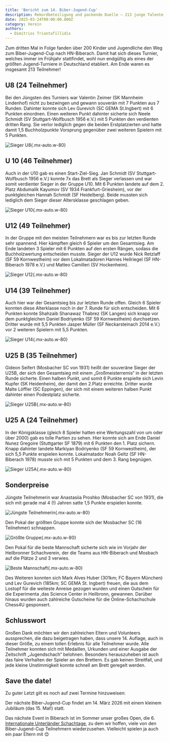 ```yaml
---
title: 'Bericht zum 14. Biber-Jugend-Cup'
description: Rekordbeteiligung und packende Duelle – 213 junge Talente beeindrucken beim 14. Biber-Jugend-Cup
date: 2025-03-24T00:00:00.000Z
category: Verein
authors:
  - Dimitrios Triantafillidis
---
```


Zum dritten Mal in Folge fanden über 200 Kinder und Jugendliche den Weg zum Biber-Jugend-Cup nach HN-Biberach. Damit hat sich dieses Turnier, welches immer im Frühjahr stattfindet, wohl nun endgültig als eines der größten Jugend-Turniere in Deutschland etabliert. Am Ende waren es insgesamt 213 Teilnehmer!

## U8 (24 Teilnehmer)

Bei den Jüngsten des Turniers war Valentin Zeimer (SK Mannheim Lindenhof) nicht zu bezwingen und gewann souverän mit 7 Punkten aus 7 Runden. Dahinter konnte sich Lev Gurevich (SC GEMA St.Ingbert) mit 6 Punkten einordnen. Einen weiteren Punkt dahinter sicherte sich Neele Schmidt (SV Stuttgart-Wolfbusch 1956 e.V.) mit 5 Punkten den verdienten dritten Rang. Sie verlor lediglich gegen die beiden Erstplatzierten und hatte damit 1,5 Buchholzpunkte Vorsprung gegenüber zwei weiteren Spielern mit 5 Punkten.

![Sieger U8](/assets/blog/20250324-14-biber-jugend-cup/14-biber-jugend-cup-sieger-u8.jpg){.mx-auto.w-80}

## U 10 (46 Teilnehmer)

Auch in der U10 gab es einen Start-Ziel-Sieg. Jan Schmidt (SV Stuttgart-Wolfbusch 1956 e.V.) konnte 7x das Brett als Sieger verlassen und war somit verdienter Sieger in der Gruppe U10. Mit 6 Punkten landete auf dem 2. Platz Abdumalik Kayumov (SV 1934 Frankfurt-Griesheim), vor der punktgleichen Hannah Schmidt (SF Heidelberg). Beide mussten sich lediglich dem Sieger dieser Altersklasse geschlagen geben.

![Sieger U10](/assets/blog/20250324-14-biber-jugend-cup/14-biber-jugend-cup-sieger-u10.jpg){.mx-auto.w-80}

## U12 (49 Teilnehmer)

In der Gruppe mit den meisten Teilnehmern war es bis zur letzten Runde sehr spannend. Hier kämpften gleich 6 Spieler um den Gesamtsieg. Am Ende landeten 3 Spieler mit 6 Punkten auf den ersten Rängen, sodass die Buchholzwertung entscheiden musste. Sieger der U12 wurde Nick Retzlaff (SF 59 Kornwestheim) vor dem Lokalmatadoren Hannes Hellriegel (SF HN-Biberach 1978 e.V.) und Matteo Camilleri (SV Hockenheim).

![Sieger U12](/assets/blog/20250324-14-biber-jugend-cup/14-biber-jugend-cup-sieger-u12.jpg){.mx-auto.w-80}

## U14 (39 Teilnehmer)

Auch hier war der Gesamtsieg bis zur letzten Runde offen. Gleich 6 Spieler konnten diese Alterklasse noch in der 7. Runde für sich entscheiden. Mit 6 Punkten konnte Shahzaib Shanawaz Thabrez (SK Langen) sich knapp vor dem punktgleichen Daniel Bodriyenko (SF 59 Kornwestheim) durchsetzen. Dritter wurde mit 5,5 Punkten Jasper Müller (SF Neckarsteinach 2014 e.V.) vor 2 weiteren Spielern mit 5,5 Punkten.

![Sieger U14](/assets/blog/20250324-14-biber-jugend-cup/14-biber-jugend-cup-sieger-u14.jpg){.mx-auto.w-80}

## U25 B (35 Teilnehmer)

Gideon Seifert (Mosbacher SC von 1931) heißt der souveräne Sieger der U25B, der sich den Gesamtsieg mit einem „Großmeisterremis“ in der letzten Runde sicherte. Einen halben Punkt, und somit 6 Punkte erspielte sich Levin Kupfer (SK Heidenheim), der damit den 2.Platz erreichte. Dritter wurde Malte Löffler (SC Eppingen), der sich mit einem weiteren halben Punkt dahinter einen Podestplatz sicherte.

![Sieger U25B](/assets/blog/20250324-14-biber-jugend-cup/14-biber-jugend-cup-sieger-u25b.jpg){.mx-auto.w-80}

## U25 A (24 Teilnehmer)

In der Königsklasse (gleich 8 Spieler hatten eine Wertungszahl von um oder über 2000) gab es tolle Partien zu sehen. Hier konnte sich am Ende Daniel Nunez Gregoire (Stuttgarter SF 1879) mit 6 Punkten den 1. Platz sichern. Knapp dahinter landete Markiyan Bodriyenko (SF 59 Kornwestheim), der sich 5,5 Punkte erspielen konnte. Lokalmatador Noah Geltz (SF HN-Biberach 1978) musste sich mit 5 Punkten und dem 3. Rang begnügen.

![Sieger U25A](/assets/blog/20250324-14-biber-jugend-cup/14-biber-jugend-cup-sieger-u25a.jpg){.mx-auto.w-80}

## Sonderpreise

Jüngste Teilnehmerin war Anastasiia Proshko (Mosbacher SC von 1931), die sich mit gerade mal 4 (!) Jahren satte 1,5 Punkte erspielen konnte.

![Jüngste Teilnehmerin](/assets/blog/20250324-14-biber-jugend-cup/14-biber-jugend-cup-sonderpreis-juengster-teilnehmerin.jpg){.mx-auto.w-80}

Den Pokal der größten Gruppe konnte sich der Mosbacher SC (16 Teilnehmer) schnappen.

![Größte Gruppe](/assets/blog/20250324-14-biber-jugend-cup/14-biber-jugend-cup-sonderpreis-groesste-gruppe.jpg){.mx-auto.w-80}

Den Pokal für die beste Mannschaft sicherte sich wie im Vorjahr der Heilbronner Schachverein, der die Teams aus HN-Biberach und Mosbach auf die Plätze 2 und 3 verwies.

![Beste Mannschaft](/assets/blog/20250324-14-biber-jugend-cup/14-biber-jugend-cup-sonderpreis-beste-mannschaft.jpg){.mx-auto.w-80}

Des Weiteren konnten sich Mark Alves Huber (301km; FC Bayern München) und Lev Gurevich (185km; SC GEMA St. Ingbert) freuen, die aus dem Lostopf für die weiteste Anreise gezogen wurden und einen Gutschein für die  Experimenta ,das Science Center in Heilbronn, gewannen. Darüber hinaus wurden auch zahlreiche Gutscheine für die Online-Schachschule Chess4U gesponsert.

## Schlusswort

Großen Dank möchten wir den zahlreichen Eltern und Volunteers aussprechen, die dazu beigetragen haben, dass unsere 14. Auflage, auch in dieser Größe, zu einem tollen Erlebnis für alle Teilnehmer wurde. Alle Teilnehmer konnten sich mit Medaillen, Urkunden und einer Ausgabe der Zeitschrift „Jugendschach“ belohnen. Besonders herauszuheben ist auch das faire Verhalten der Spieler an den Brettern. Es gab keinen Streitfall, und jede kleine Unstimmigkeit konnte schnell am Brett geregelt werden.

## Save the date!

Zu guter Letzt gilt es noch auf zwei Termine hinzuweisen:

Der nächste Biber-Jugend-Cup findet am 14. März 2026 mit einem kleinem Jubiläum (das 15. Mal!) statt.

Das nächste Event in Biberach ist im Sommer unser großes Open, die 6. [Internationale Unterländer Schachtage](/turniere/internationale-unterlaender-schachtage), zu dem wir hoffen, viele von den Biber-Jugend-Cup Teilnehmern wiederzusehen. Vielleicht spielen ja auch ein paar Eltern mit 😊
